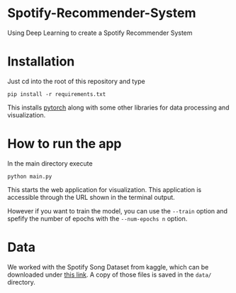 # Spotify-Recommender-System
Using Deep Learning to create a Spotify Recommender System

# Installation

Just cd into the root of this repository and type
```
pip install -r requirements.txt
```

This installs [pytorch](https://pytorch.org/) along with some other libraries for data processing and visualization.

# How to run the app

In the main directory execute 

```
python main.py
```

This starts the web application for visualization. This application is accessible through the URL shown in the terminal output.

However if you want to train the model, you can use the `--train` option and spefify the number of epochs with the `--num-epochs n` option.

# Data

We worked with the Spotify Song Dataset from kaggle, which can be downloaded under [this link](https://www.kaggle.com/yamaerenay/spotify-dataset-19212020-160k-tracks).
A copy of those files is saved in the `data/` directory.